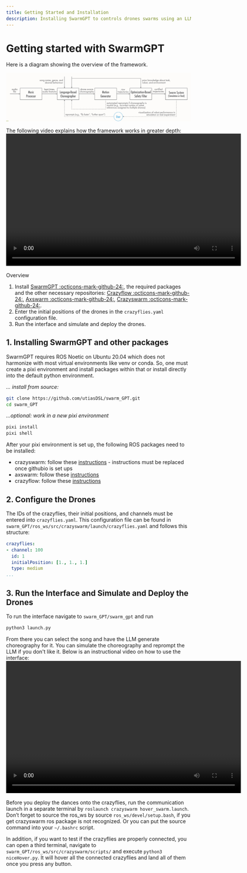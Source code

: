 ```yaml
---
title: Getting Started and Installation 
description: Installing SwarmGPT to controls drones swarms using an LLM.
---
```


# Getting started with SwarmGPT

Here is a diagram showing the overview of the framework.

![Stack overview](media/framework.jpg)

The following video explains how the framework works in greater depth:
<video width="640" height="360" controls>
  <source src="../media/video/overview.mp4" type="video/mp4">
  Your browser does not support the video tag.
</video>

Overview

1. Install [SwarmGPT :octicons-mark-github-24:](https://github.com/utiasDSL/swarm_GPT), the required packages and the other necessary repositories: [Crazyflow :octicons-mark-github-24:](https://github.com/utiasDSL/crazyflow), [Axswarm :octicons-mark-github-24:](https://github.com/utiasDSL/axswarm), [Crazyswarm :octicons-mark-github-24:](https://github.com/USC-ACTLab/crazyswarm).
2. Enter the initial positions of the drones in the `crazyflies.yaml` configuration file.
3. Run the interface and simulate and deploy the drones.


## 1. Installing SwarmGPT and other packages

SwarmGPT requires ROS Noetic on Ubuntu 20.04 which does not harmonize with most virtual environments like venv or conda. So, one must create a pixi environment and install packages within that or install directly into the default python environment. 

_... install from source:_

```bash
git clone https://github.com/utiasDSL/swarm_GPT.git
cd swarm_GPT
```

_...optional: work in a new pixi environment_
```bash
pixi install
pixi shell 
```

After your pixi environment is set up, the following ROS packages need to be installed:

- crazyswarm: follow these [instructions](https://crazyswarm.readthedocs.io/en/latest/installation.html) - instructions must be replaced once githubio is set ups
- axswarm: follow these [instructions](https://github.com/utiasDSL/swarm_GPT)
- crazyflow: follow these [instructions](https://github.com/utiasDSL/swarm_GPT)


## 2. Configure the Drones

The IDs of the crazyflies, their initial positions, and channels must be entered into `crazyflies.yaml`. This configuration file can be found in `swarm_GPT/ros_ws/src/crazyswarm/launch/crazyflies.yaml` and follows this structure:

```yaml
crazyflies:
- channel: 100
  id: 1
  initialPosition: [1., 1., 1.]
  type: medium
...
```

## 3. Run the Interface and Simulate and Deploy the Drones

To run the interface navigate to `swarm_GPT/swarm_gpt` and run

```bash
python3 launch.py
```

From there you can select the song and have the LLM generate choreography for it. You can simulate the choreography and reprompt the LLM if you don't like it. Below is an instructional video on how to use the interface:
<video width="640" height="360" controls>
  <source src="../media/video/interface_video.mp4" type="video/mp4">
  Your browser does not support the video tag.
</video>

Before you deploy the dances onto the crazyflies, run the communication launch in a separate terminal by `roslaunch crazyswarm hover_swarm.launch`. Don’t forget to source the ros_ws by source `ros_ws/devel/setup.bash`, if you get crazyswarm ros package is not recognized. Or you can put the source command into your `~/.bashrc` script.

In addition, if you want to test if the crazyflies are properly connected, you can open a third terminal, navigate to `swarm_GPT/ros_ws/src/crazyswarm/scripts/` and execute `python3 niceHover.py`. It will hover all the connected crazyflies and land all of them once you press any button.


